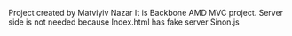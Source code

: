 Project created by Matviyiv Nazar
It is Backbone AMD MVC project.
Server side is not needed because Index.html has fake server Sinon.js